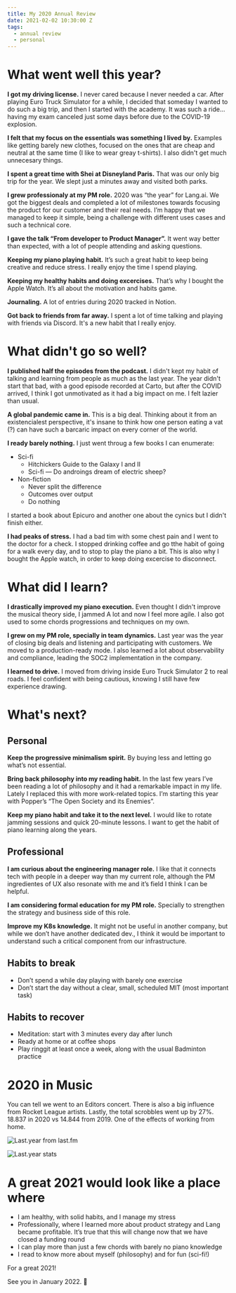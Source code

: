 ```yaml
---
title: My 2020 Annual Review
date: 2021-02-02 10:30:00 Z
tags:
  - annual review
  - personal
---
```


# What went well this year?

**I got my driving license.** I never cared because I never needed a car. After playing Euro Truck Simulator for a while, I decided that someday I wanted to do such a big trip, and then I started with the academy. It was such a ride... having my exam canceled just some days before due to the COVID-19 explosion.

**I felt that my focus on the essentials was something I lived by.** Examples like getting barely new clothes, focused on the ones that are cheap and neutral at the same time (I like to wear greay t-shirts). I also didn't get much unnecesary things.

**I spent a great time with Shei at Disneyland Paris.** That was our only big trip for the year. We slept just a minutes away and visited both parks.

**I grew professionaly at my PM role.** 2020 was “the year” for Lang.ai. We got the biggest deals and completed a lot of milestones towards focusing the product for our customer and their real needs. I’m happy that we managed to keep it simple, being a challenge with different uses cases and such a technical core.

**I gave the talk “From developer to Product Manager”.** It went way better than expected, with a lot of people attending and asking questions.

**Keeping my piano playing habit.** It’s such a great habit to keep being creative and reduce stress. I really enjoy the time I spend playing.

**Keeping my healthy habits and doing excercises.** That’s why I bought the Apple Watch. It’s all about the motivation and habits game.

**Journaling.** A lot of entries during 2020 tracked in Notion.

**Got back to friends from far away.** I spent a lot of time talking and playing with friends via Discord. It's a new habit that I really enjoy.

# What didn't go so well?

**I published half the episodes from the podcast.** I didn't kept my habit of talking and learning from people as much as the last year. The year didn't start that bad, with a good episode recorded at Carto, but after the COVID arrived, I think I got unmotivated as it had a big impact on me. I felt lazier than usual.

**A global pandemic came in.** This is a big deal. Thinking about it from an existencialest perspective, it's insane to think how one person eating a vat (?) can have such a barcaric impact on every corner of the world.

**I ready barely nothing.** I just went throug a few books I can enumerate:

- Sci-fi
  - Hitchickers Guide to the Galaxy I and II
  - Sci-fi — Do androings dream of electric sheep?
- Non-fiction
  - Never split the difference
  - Outcomes over output
  - Do nothing

I started a book about Epicuro and another one about the cynics but I didn't finish either.

**I had peaks of stress.** I had a bad tim with some chest pain and I went to the doctor for a check. I stopped drinking coffee and go tthe habit of going for a walk every day, and to stop to play the piano a bit. This is also why I bought the Apple watch, in order to keep doing excercise to disconnect.

# What did I learn?

**I drastically improved my piano execution.** Even thought I didn't improve the musical theory side, I jammed A lot and now I feel more agile. I also got used to some chords progressions and techniques on my own.

**I grew on my PM role, specially in team dynamics.** Last year was the year of closing big deals and listening and participating with customers. We moved to a production-ready mode. I also learned a lot about observability and compliance, leading the SOC2 implementation in the company.

**I learned to drive.** I moved from driving inside Euro Truck Simulator 2 to real roads. I feel confident with being cautious, knowing I still have few experience drawing.

# What's next?

## Personal

**Keep the progressive minimalism spirit.** By buying less and letting go what’s not essential.

**Bring back philosophy into my reading habit.** In the last few years I’ve been reading a lot of philosophy and it had a remarkable impact in my life. Lately I replaced this with more work-related topics. I’m starting this year with Popper’s “The Open Society and its Enemies”.

**Keep my piano habit and take it to the next level.** I would like to rotate jamming sessions and quick 20-minute lessons. I want to get the habit of piano learning along the years.

## Professional

**I am curious about the engineering manager role.** I like that it connects tech with people in a deeper way than my current role, although the PM ingredientes of UX also resonate with me and it’s field I think I can be helpful.

**I am considering formal education for my PM role.** Specially to strengthen the strategy and business side of this role.

**Improve my K8s knowledge.** It might not be useful in another company, but while we don’t have another dedicated dev., I think it would be important to understand such a critical component from our infrastructure.

## Habits to break

- Don’t spend a while day playing with barely one exercise
- Don’t start the day without a clear, small, scheduled MIT (most important task)

## Habits to recover

- Meditation: start with 3 minutes every day after lunch
- Ready at home or at coffee shops
- Play ringgit at least once a week, along with the usual Badminton practice

# 2020 in Music

You can tell we went to an Editors concert. There is also a big influence from Rocket League artists. Lastly, the total scrobbles went up by 27%. 18.837 in 2020 vs 14.844 from 2019. One of the effects of working from home.

![Last.year from last.fm](/uploads/lastfm-2020.png)

![Last.year stats](/uploads/lastfm-2020-2.png)

# A great 2021 would look like a place where

- I am healthy, with solid habits, and I manage my stress
- Professionally, where I learned more about product strategy and Lang became profitable. It’s true that this will change now that we have closed a funding round
- I can play more than just a few chords with barely no piano knowledge
- I read to know more about myself (philosophy) and for fun (sci-fi!)

For a great 2021!

See you in January 2022. 🍿

